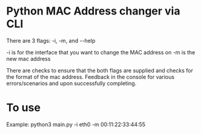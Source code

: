 # Python MAC Address changer via CLI

There are 3 flags: -i, -m, and --help

-i is for the interface that you want to change the MAC address on
-m is the new mac address

There are checks to ensure that the both flags are supplied and checks for the format of the mac address. 
Feedback in the console for various errors/scenarios and upon successfully completing.

# To use

Example: python3 main.py -i eth0 -m 00:11:22:33:44:55
